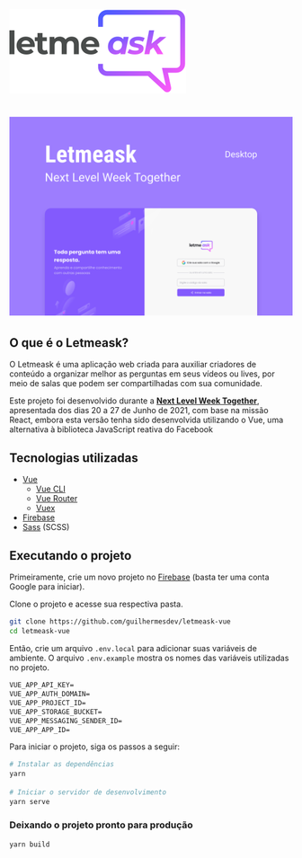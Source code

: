 ![Logo do letmeask](.github/logo.svg)



# ![letmeask](.github/cover.svg)

## O que é o Letmeask?

O Letmeask é uma aplicação web criada para auxiliar criadores de conteúdo a organizar melhor as perguntas em seus vídeos ou lives, por meio de salas que podem ser compartilhadas com sua comunidade.

Este projeto foi desenvolvido durante a **[Next Level Week Together](https://nextlevelweek.com/)**, apresentada dos dias 20 a 27 de Junho de 2021, com base na missão React, embora esta versão tenha sido desenvolvida utilizando o Vue, uma alternativa à biblioteca JavaScript reativa do Facebook

## Tecnologias utilizadas

- [Vue](https://vuejs.org/)
	- [Vue CLI](https://cli.vuejs.org/)
	- [Vue Router](https://router.vuejs.org/)
	- [Vuex](https://vuex.vuejs.org/)
- [Firebase](https://firebase.google.com/)
- [Sass](https://sass-lang.com/) (SCSS)



## Executando o projeto

Primeiramente, crie um novo projeto no [Firebase](https://firebase.google.com/) (basta ter uma conta Google para iniciar).

Clone o projeto e acesse sua respectiva pasta.

```bash
git clone https://github.com/guilhermesdev/letmeask-vue
cd letmeask-vue
```

 Então, crie um arquivo `.env.local` para adicionar suas variáveis de ambiente. O arquivo `.env.example` mostra os nomes das variáveis utilizadas no projeto.

```
VUE_APP_API_KEY=
VUE_APP_AUTH_DOMAIN=
VUE_APP_PROJECT_ID=
VUE_APP_STORAGE_BUCKET=
VUE_APP_MESSAGING_SENDER_ID=
VUE_APP_APP_ID=
```



Para iniciar o projeto, siga os passos a seguir:

```bash
# Instalar as dependências
yarn

# Iniciar o servidor de desenvolvimento
yarn serve
```

### Deixando o projeto pronto para produção
```bash
yarn build
```

